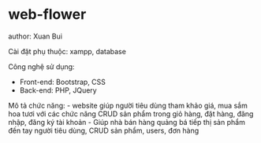 # web-flower
author: Xuan Bui

Cài đặt phụ thuộc: xampp, database

Công nghệ sử dụng:
  - Front-end: Bootstrap, CSS
  - Back-end: PHP, JQuery
  
 
 Mô tả chức năng: 
    - website giúp người tiêu dùng tham khảo giá, mua sắm hoa tươi với các chức năng CRUD sản phẩm trong giỏ hàng, đặt hàng, đăng nhập, đăng ký tài khoản
    - Giúp nhà bán hàng quảng bá tiếp thị sản phẩm đến tay người tiêu dùng, CRUD sản phẩm, users, đơn hàng

